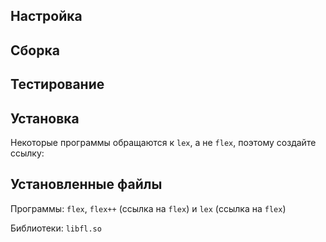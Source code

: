 <pkg :name="'flex'" instsize showsbu2></pkg>

## Настройка

<package-script :package="'flex'" :type="'configure'"></package-script>

## Сборка

<package-script :package="'flex'" :type="'build'"></package-script>

## Тестирование

<package-script :package="'flex'" :type="'test'"></package-script>

## Установка

<package-script :package="'flex'" :type="'install'"></package-script>

Некоторые программы обращаются к `lex`, а не `flex`, поэтому создайте ссылку:

<package-script :package="'flex'" :type="'postinstall'"></package-script>

## Установленные файлы

Программы: `flex`, `flex++` (ссылка на `flex`) и `lex` (ссылка на `flex`)

Библиотеки: `libfl.so`

<script>
	new Vue({ el: '#main' })
</script>
